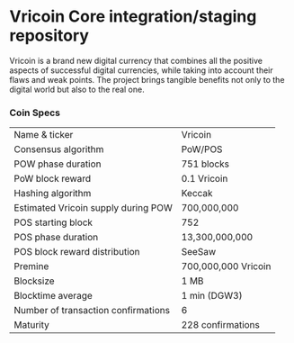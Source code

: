 Vricoin Core integration/staging repository
=====================================

Vricoin is a brand new digital currency that combines all the positive aspects of successful digital currencies, while taking into account their flaws and weak points.
The project brings tangible benefits not only to the digital world but also to the real one.


### Coin Specs

<table>
<tr><td>Name & ticker</td><td>Vricoin</td></tr>
<tr><td>Consensus algorithm</td><td>PoW/POS</td></tr>
<tr><td>POW phase duration</td><td>751 blocks</td></tr>
<tr><td>PoW block reward</td><td>0.1 Vricoin</td></tr>
<tr><td>Hashing algorithm</td><td>Keccak</td></tr>
<tr><td>Estimated Vricoin supply during POW</td><td>700,000,000</td></tr>
<tr><td>POS starting block</td><td>752</td></tr>
<tr><td>POS phase duration</td><td>13,300,000,000</td></tr>
<tr><td>POS block reward distribution</td><td>SeeSaw</td></tr>
<tr><td>Premine</td><td>700,000,000 Vricoin</td></tr>
<tr><td>Blocksize</td><td>1 MB</td></tr>
<tr><td>Blocktime average</td><td>1 min (DGW3)</td></tr>
<tr><td>Number of transaction confirmations</td><td>6</td></tr>
<tr><td>Maturity</td><td>228 confirmations</td></tr>
</table>
